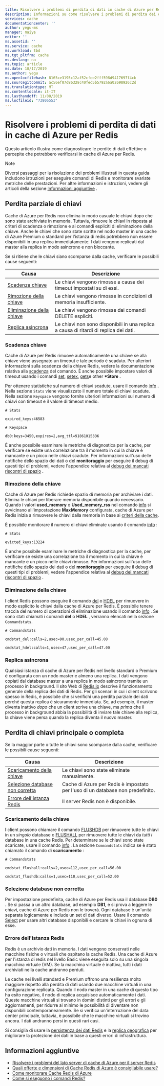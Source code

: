 ```yaml
---
title: Risolvere i problemi di perdita di dati in cache di Azure per Redis | Microsoft Docs
description: Informazioni su come risolvere i problemi di perdita dei dati con cache di Azure per Redis
services: cache
documentationcenter: ''
author: yegu-ms
manager: maiye
editor: ''
ms.assetid: ''
ms.service: cache
ms.workload: tbd
ms.tgt_pltfrm: cache
ms.devlang: na
ms.topic: article
ms.date: 10/17/2019
ms.author: yegu
ms.openlocfilehash: 8165ce3195c12af52cfee2fff598d9417697f4cb
ms.sourcegitcommit: ac56ef07d86328c40fed5b5792a6a02698926c2d
ms.translationtype: MT
ms.contentlocale: it-IT
ms.lasthandoff: 11/08/2019
ms.locfileid: "73806553"
---
```

# <a name="troubleshoot-data-loss-in-azure-cache-for-redis"></a>Risolvere i problemi di perdita di dati in cache di Azure per Redis

Questo articolo illustra come diagnosticare le perdite di dati effettive o percepite che potrebbero verificarsi in cache di Azure per Redis.

> [!NOTE]
> Diversi passaggi per la risoluzione dei problemi illustrati in questa guida includono istruzioni per eseguire comandi di Redis e monitorare svariate metriche delle prestazioni. Per altre informazioni e istruzioni, vedere gli articoli della sezione [Informazioni aggiuntive](#additional-information) .
>

## <a name="partial-loss-of-keys"></a>Perdita parziale di chiavi

Cache di Azure per Redis non elimina in modo casuale le chiavi dopo che sono state archiviate in memoria. Tuttavia, rimuove le chiavi in risposta ai criteri di scadenza o rimozione e ai comandi espliciti di eliminazione della chiave. Anche le chiavi che sono state scritte nel nodo master in una cache di Azure Premium o standard per l'istanza di redis potrebbero non essere disponibili in una replica immediatamente. I dati vengono replicati dal master alla replica in modo asincrono e non bloccante.

Se si ritiene che le chiavi siano scomparse dalla cache, verificare le possibili cause seguenti:

| Causa | Descrizione |
|---|---|
| [Scadenza chiave](#key-expiration) | Le chiavi vengono rimosse a causa dei timeout impostati su di essi. |
| [Rimozione della chiave](#key-eviction) | Le chiavi vengono rimosse in condizioni di memoria insufficiente. |
| [Eliminazione della chiave](#key-deletion) | Le chiavi vengono rimosse dai comandi DELETE espliciti. |
| [Replica asincrona](#async-replication) | Le chiavi non sono disponibili in una replica a causa di ritardi di replica dei dati. |

### <a name="key-expiration"></a>Scadenza chiave

Cache di Azure per Redis rimuove automaticamente una chiave se alla chiave viene assegnato un timeout e tale periodo è scaduto. Per ulteriori informazioni sulla scadenza della chiave Redis, vedere la documentazione relativa alla [scadenza](http://redis.io/commands/expire) del comando. È anche possibile impostare valori di timeout usando i comandi [set](http://redis.io/commands/set), [setex](https://redis.io/commands/setex), [gets](https://redis.io/commands/getset)e other **\*Store** .

Per ottenere statistiche sul numero di chiavi scadute, usare il comando [info](http://redis.io/commands/info) . Nella sezione `Stats` viene visualizzato il numero totale di chiavi scadute. Nella sezione `Keyspace` vengono fornite ulteriori informazioni sul numero di chiavi con timeout e il valore di timeout medio.

```
# Stats

expired_keys:46583

# Keyspace

db0:keys=3450,expires=2,avg_ttl=91861015336
```

È anche possibile esaminare le metriche di diagnostica per la cache, per verificare se esiste una correlazione tra il momento in cui la chiave è mancante e un picco nelle chiavi scadute. Per informazioni sull'uso delle notifiche dello spazio dei dati o del **monitoraggio** per eseguire il debug di questi tipi di problemi, vedere l'appendice relativa al [debug dei mancati riscontri di spazio](https://gist.github.com/JonCole/4a249477142be839b904f7426ccccf82#appendix) .

### <a name="key-eviction"></a>Rimozione della chiave

Cache di Azure per Redis richiede spazio di memoria per archiviare i dati. Elimina le chiavi per liberare memoria disponibile quando necessario. Quando i valori **used_memory** o **Used_memory_rss** nel comando [info](http://redis.io/commands/info) si avvicinano all'impostazione **MaxMemory** configurata, cache di Azure per Redis inizia a rimuovere le chiavi dalla memoria in base ai [criteri della cache](http://redis.io/topics/lru-cache).

È possibile monitorare il numero di chiavi eliminate usando il comando [info](http://redis.io/commands/info) :

```
# Stats

evicted_keys:13224
```

È anche possibile esaminare le metriche di diagnostica per la cache, per verificare se esiste una correlazione tra il momento in cui la chiave è mancante e un picco nelle chiavi rimosse. Per informazioni sull'uso delle notifiche dello spazio dei dati o del **monitoraggio** per eseguire il debug di questi tipi di problemi, vedere l'appendice relativa al [debug dei mancati riscontri di spazio](https://gist.github.com/JonCole/4a249477142be839b904f7426ccccf82#appendix) .

### <a name="key-deletion"></a>Eliminazione della chiave

I client Redis possono eseguire il comando [del](http://redis.io/commands/del) o [HDEL](http://redis.io/commands/hdel) per rimuovere in modo esplicito le chiavi dalla cache di Azure per Redis. È possibile tenere traccia del numero di operazioni di eliminazione usando il comando [info](http://redis.io/commands/info) . Se sono stati chiamati i comandi **del** o **HDEL** , verranno elencati nella sezione `Commandstats`.

```
# Commandstats

cmdstat_del:calls=2,usec=90,usec_per_call=45.00

cmdstat_hdel:calls=1,usec=47,usec_per_call=47.00
```

### <a name="async-replication"></a>Replica asincrona

Qualsiasi istanza di cache di Azure per Redis nel livello standard o Premium è configurata con un nodo master e almeno una replica. I dati vengono copiati dal database master a una replica in modo asincrono tramite un processo in background. Il sito Web di [Redis.io](http://redis.io/topics/replication) descrive il funzionamento generale della replica dei dati di Redis. Per gli scenari in cui i client scrivono spesso in Redis, è possibile che si verifichi una perdita parziale dei dati perché questa replica è sicuramente immediata. Se, ad esempio, il master diventa inattivo *dopo* che un client scrive una chiave, ma *prima* che il processo in background abbia la possibilità di inviare tale chiave alla replica, la chiave viene persa quando la replica diventa il nuovo master.

## <a name="major-or-complete-loss-of-keys"></a>Perdita di chiavi principale o completa

Se la maggior parte o tutte le chiavi sono scomparse dalla cache, verificare le possibili cause seguenti:

| Causa | Descrizione |
|---|---|
| [Scaricamento della chiave](#key-flushing) | Le chiavi sono state eliminate manualmente. |
| [Selezione database non corretta](#incorrect-database-selection) | Cache di Azure per Redis è impostato per l'uso di un database non predefinito. |
| [Errore dell'istanza Redis](#redis-instance-failure) | Il server Redis non è disponibile. |

### <a name="key-flushing"></a>Scaricamento della chiave

I client possono chiamare il comando [FLUSHDB](http://redis.io/commands/flushdb) per rimuovere tutte le chiavi in un *singolo* database o [FLUSHALL](http://redis.io/commands/flushall) per rimuovere tutte le chiavi da *tutti i* database in una cache Redis. Per determinare se le chiavi sono state scaricate, usare il comando [info](http://redis.io/commands/info) . La sezione `Commandstats` indica se è stato chiamato il comando di **scaricamento** :

```
# Commandstats

cmdstat_flushall:calls=2,usec=112,usec_per_call=56.00

cmdstat_flushdb:calls=1,usec=110,usec_per_call=52.00
```

### <a name="incorrect-database-selection"></a>Selezione database non corretta

Per impostazione predefinita, cache di Azure per Redis usa il database **DB0** . Se si passa a un altro database, ad esempio **DB1**, e si prova a leggere le chiavi, cache di Azure per Redis non le troverà. Ogni database è un'unità separata logicamente e include un set di dati diverso. Usare il comando [Select](http://redis.io/commands/select) per usare altri database disponibili e cercare le chiavi in ognuna di esse.

### <a name="redis-instance-failure"></a>Errore dell'istanza Redis

Redis è un archivio dati in memoria. I dati vengono conservati nelle macchine fisiche o virtuali che ospitano la cache Redis. Una cache di Azure per l'istanza di redis nel livello Basic viene eseguita solo su una singola macchina virtuale (VM). Se la macchina virtuale è inattiva, tutti i dati archiviati nella cache andranno perduti. 

Le cache nei livelli standard e Premium offrono una resilienza molto maggiore rispetto alla perdita di dati usando due macchine virtuali in una configurazione replicata. Quando il nodo master in una cache di questo tipo ha esito negativo, il nodo di replica acquisisce automaticamente i dati. Queste macchine virtuali si trovano in domini distinti per gli errori e gli aggiornamenti, per ridurre al minimo le possibilità di diventare non disponibili contemporaneamente. Se si verifica un'interruzione del data center principale, tuttavia, è possibile che le macchine virtuali si trovino ancora. I dati andranno persi in questi rari casi.

Si consiglia di usare la [persistenza dei dati Redis](http://redis.io/topics/persistence) e la [replica geografica](https://docs.microsoft.com/azure/azure-cache-for-redis/cache-how-to-geo-replication) per migliorare la protezione dei dati in base a questi errori di infrastruttura.

## <a name="additional-information"></a>Informazioni aggiuntive

- [Risolvere i problemi del lato server di cache di Azure per il server Redis](cache-troubleshoot-server.md)
- [Quali offerte e dimensioni di Cache Redis di Azure è consigliabile usare?](cache-faq.md#what-azure-cache-for-redis-offering-and-size-should-i-use)
- [Come monitorare Cache Redis di Azure](cache-how-to-monitor.md)
- [Come si eseguono i comandi Redis?](cache-faq.md#how-can-i-run-redis-commands)
